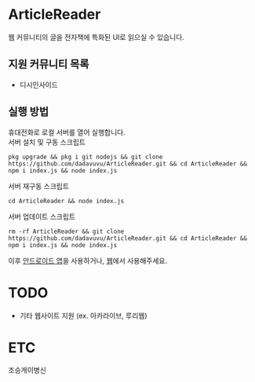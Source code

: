 # ArticleReader
웹 커뮤니티의 글을 전자책에 특화된 UI로 읽으실 수 있습니다.
## 지원 커뮤니티 목록
- 디시인사이드
## 실행 방법
휴대전화로 로컬 서버를 열어 실행합니다.<br>
서버 설치 및 구동 스크립트
```
pkg upgrade && pkg i git nodejs && git clone https://github.com/dadavuvu/ArticleReader.git && cd ArticleReader && npm i index.js && node index.js
```
서버 재구동 스크립트
```
cd ArticleReader && node index.js
```
서버 업데이트 스크립트
```
rm -rf ArticleReader && git clone https://github.com/dadavuvu/ArticleReader.git && cd ArticleReader && npm i index.js && node index.js
```
이후 [안드로이드 앱](https://github.com/dadavuvu/ArticleReader/releases)을 사용하거나, [웹](http://127.0.0.1:5050)에서 사용해주세요.
# TODO
- 기타 웹사이트 지원 (ex. 아카라이브, 루리웹)
# ETC
조승게이병신
